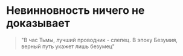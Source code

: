 Невинновность ничего не доказывает
==================================
>"В час Тьмы, лучший проводник - слепец. В эпоху Безумия, верный путь укажет лишь безумец"

